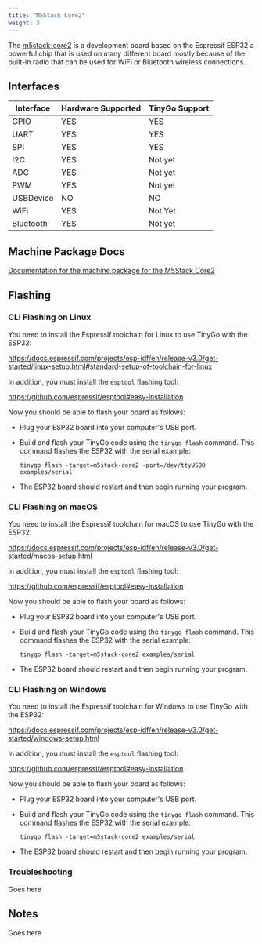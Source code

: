 ```yaml
---
title: "M5Stack Core2"
weight: 3
---
```


The [m5stack-core2](https://shop.m5stack.com/products/m5stack-core2-esp32-iot-development-kit) is a development board based on the Espressif ESP32 a powerful chip that is used on many different board mostly because of the built-in radio that can be used for WiFi or Bluetooth wireless connections.

## Interfaces

| Interface | Hardware Supported | TinyGo Support |
| --------- | ------------- | ----- |
| GPIO      | YES | YES |
| UART      | YES | YES |
| SPI       | YES | YES |
| I2C       | YES | Not yet |
| ADC       | YES | Not yet |
| PWM       | YES | Not yet |
| USBDevice | NO  | NO  |
| WiFi      | YES | Not Yet |
| Bluetooth | YES | Not yet |

## Machine Package Docs

[Documentation for the machine package for the M5Stack Core2](../machine/m5stack-core2)

## Flashing

### CLI Flashing on Linux

You need to install the Espressif toolchain for Linux to use TinyGo with the ESP32: 

https://docs.espressif.com/projects/esp-idf/en/release-v3.0/get-started/linux-setup.html#standard-setup-of-toolchain-for-linux

In addition, you must install the `esptool` flashing tool:

https://github.com/espressif/esptool#easy-installation

Now you should be able to flash your board as follows:

- Plug your ESP32 board into your computer's USB port.
- Build and flash your TinyGo code using the `tinygo flash` command. This command flashes the ESP32 with the serial example:

    ```
    tinygo flash -target=m5stack-core2 -port=/dev/ttyUSB0 examples/serial
    ```

- The ESP32 board should restart and then begin running your program.

### CLI Flashing on macOS

You need to install the Espressif toolchain for macOS to use TinyGo with the ESP32: 

https://docs.espressif.com/projects/esp-idf/en/release-v3.0/get-started/macos-setup.html

In addition, you must install the `esptool` flashing tool:

https://github.com/espressif/esptool#easy-installation

Now you should be able to flash your board as follows:

- Plug your ESP32 board into your computer's USB port.
- Build and flash your TinyGo code using the `tinygo flash` command. This command flashes the ESP32 with the serial example:

    ```
    tinygo flash -target=m5stack-core2 examples/serial
    ```

- The ESP32 board should restart and then begin running your program.

### CLI Flashing on Windows

You need to install the Espressif toolchain for Windows to use TinyGo with the ESP32: 

https://docs.espressif.com/projects/esp-idf/en/release-v3.0/get-started/windows-setup.html

In addition, you must install the `esptool` flashing tool:

https://github.com/espressif/esptool#easy-installation

Now you should be able to flash your board as follows:

- Plug your ESP32 board into your computer's USB port.
- Build and flash your TinyGo code using the `tinygo flash` command. This command flashes the ESP32 with the serial example:

    ```
    tinygo flash -target=m5stack-core2 examples/serial
    ```

- The ESP32 board should restart and then begin running your program.

### Troubleshooting

Goes here

## Notes

Goes here
